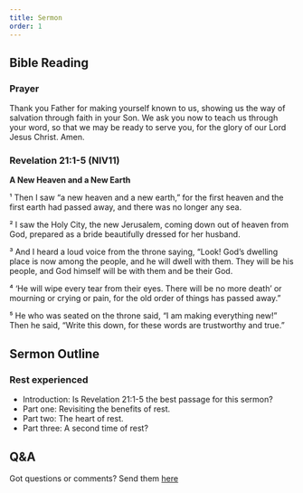 ```yaml
---
title: Sermon 
order: 1
---
```


## Bible Reading

### Prayer
Thank you Father for making yourself known to us, showing us the way of salvation through faith in your Son. We ask you now to teach us through your word, so that we may be ready to serve you, for the glory of our Lord Jesus Christ. Amen. 

### Revelation 21:1-5 (NIV11)

**A New Heaven and a New Earth**

¹ Then I saw “a new heaven and a new earth,” for the first heaven and the first earth had passed away, and there was no longer any sea. 

² I saw the Holy City, the new Jerusalem, coming down out of heaven from God, prepared as a bride beautifully dressed for her husband. 

³ And I heard a loud voice from the throne saying, “Look! God’s dwelling place is now among the people, and he will dwell with them. They will be his people, and God himself will be with them and be their God. 

⁴ ‘He will wipe every tear from their eyes. There will be no more death’ or mourning or crying or pain, for the old order of things has passed away.”

⁵ He who was seated on the throne said, “I am making everything new!” Then he said, “Write this down, for these words are trustworthy and true.”

## Sermon Outline
### Rest experienced 
- Introduction: Is Revelation 21:1-5 the best passage for this sermon?
- Part one: Revisiting the benefits of rest.
- Part two: The heart of rest.
- Part three: A second time of rest?




## Q&A
Got questions or comments? Send them [here](https://tinyurl.com/SGHACQuestionsAnswers)
